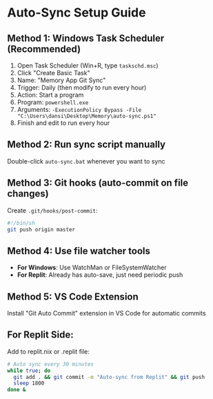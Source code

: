 # Auto-Sync Setup Guide

## Method 1: Windows Task Scheduler (Recommended)

1. Open Task Scheduler (Win+R, type `taskschd.msc`)
2. Click "Create Basic Task"
3. Name: "Memory App Git Sync"
4. Trigger: Daily (then modify to run every hour)
5. Action: Start a program
6. Program: `powershell.exe`
7. Arguments: `-ExecutionPolicy Bypass -File "C:\Users\dansi\Desktop\Memory\auto-sync.ps1"`
8. Finish and edit to run every hour

## Method 2: Run sync script manually
Double-click `auto-sync.bat` whenever you want to sync

## Method 3: Git hooks (auto-commit on file changes)
Create `.git/hooks/post-commit`:
```bash
#!/bin/sh
git push origin master
```

## Method 4: Use file watcher tools
- **For Windows**: Use WatchMan or FileSystemWatcher
- **For Replit**: Already has auto-save, just need periodic push

## Method 5: VS Code Extension
Install "Git Auto Commit" extension in VS Code for automatic commits

## For Replit Side:
Add to replit.nix or .replit file:
```bash
# Auto sync every 30 minutes
while true; do
  git add . && git commit -m "Auto-sync from Replit" && git push
  sleep 1800
done &
```